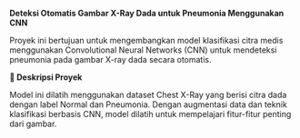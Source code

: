 **Deteksi Otomatis Gambar X-Ray Dada untuk Pneumonia Menggunakan CNN**

Proyek ini bertujuan untuk mengembangkan model klasifikasi citra medis menggunakan Convolutional Neural Networks (CNN) untuk mendeteksi pneumonia pada gambar X-ray dada secara otomatis.

**🧠 Deskripsi Proyek**

Model ini dilatih menggunakan dataset Chest X-Ray yang berisi citra dada dengan label Normal dan Pneumonia. Dengan augmentasi data dan teknik klasifikasi berbasis CNN, model dilatih untuk mempelajari fitur-fitur penting dari gambar.
